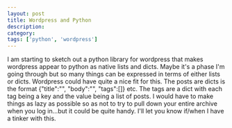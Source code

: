 ```yaml
---
layout: post
title: Wordpress and Python
description: 
category:
tags: ['python', 'wordpress']
---
```


I am starting to sketch out a python library for wordpress that makes wordpress appear to python as native lists and dicts. Maybe it's a phase I'm going through but so many things can be expressed in terms of either lists or dicts. 
Wordpress could have quite a nice fit for this.
The posts are dicts is the format {"title":"", "body":"", "tags":[]} etc. The tags are a dict with each tag being a key and the value being a list of posts. I would have to make things as lazy as possible so as not to try to pull down your entire archive when you log in...but it could be quite handy.
I'll let you know if/when I have a tinker with this.